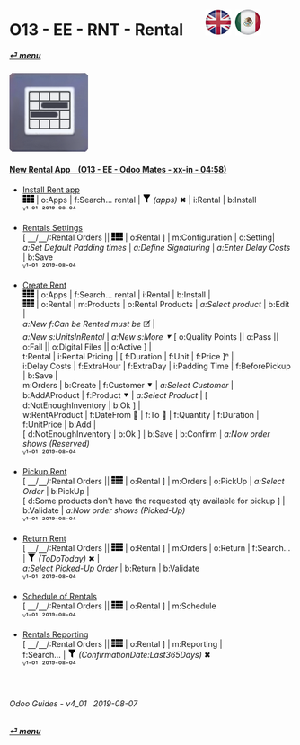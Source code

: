 # O13 - EE - RNT - Rental &nbsp;&nbsp;&nbsp;&nbsp; [![en-uk](/doc/img/en-uk_flag_button_small.png)](/en-uk/o13/ee/rnt/en-uk-o13-ee-rnt-rental-guides.md) [ ![es-mx](/doc/img/es-mx_flag_button_small.png)](/es-mx/o13/ee/rnt/es-mx-o13-ee-rnt-rental-guides.md)
#### [_&#x23CE; menu_](/en-uk/o13/ee/en-uk-o13-ee-guides-menu.md)  
### ![rnt](/doc/img/rentals.png)
[ⱽ¹²³⁴⁵⁶⁷⁸⁹⁰⁻]: # (ⱽ¹²³⁴⁵⁶⁷⁸⁹⁰⁻)

#### [New Rental App &nbsp;&nbsp; (O13 - EE - Odoo Mates - xx-in - 04:58)](https://youtube.com/embed/xS5p-zOkbhk?autoplay=1&start=0&end=0&rel=0&nocount)<br>

- [Install Rent app](https://youtube.com/embed/xS5p-zOkbhk?autoplay=1&start=0&end=24&rel=0)  
  ![apps](/doc/img/apps.png) | o:Apps | f:Search... rental | ![filter](/doc/img/filter.png) _(apps)_ &#x2716; | i:Rental | b:Install  
  ⱽ¹⁻⁰¹ &nbsp;²⁰¹⁹⁻⁰⁸⁻⁰⁴

- [Rentals Settings](https://youtube.com/embed/xS5p-zOkbhk?autoplay=1&start=261&end=0&rel=0)  
  \[ &#x23BD;/&#x23BD;/:Rental Orders || ![apps](/doc/img/apps.png) | o:Rental ] | m:Configuration | o:Setting|  
  _a:Set Default Padding times_ | _a:Define Signaturing_ | _a:Enter Delay Costs_ | b:Save  
  ⱽ¹⁻⁰¹ &nbsp;²⁰¹⁹⁻⁰⁸⁻⁰⁴

- [Create Rent](https://youtube.com/embed/xS5p-zOkbhk?autoplay=1&start=24&end=150&rel=0)  
  ![apps](/doc/img/apps.png) | o:Apps | f:Search... rental | i:Rental | b:Install |  
  ![apps](/doc/img/apps.png) | o:Rental | m:Products | o:Rental Products | _a:Select product_ | b:Edit |  
  _a:New f:Can be Rented must be_ &#x1F5F9; |  
  _a:New s:UnitsInRental_ | _a:New s:More &#x2BC6;_ \[ o:Quality Points || o:Pass || o:Fail || o:Digital Files || o:Active ] |  
  t:Rental | i:Rental Pricing | \[ f:Duration | f:Unit | f:Price \]&#x207F; |  
  i:Delay Costs | f:ExtraHour | f:ExtraDay | i:Padding Time | f:BeforePickup | b:Save |  
  m:Orders | b:Create | f:Customer &#x2BC6; | _a:Select Customer_ |  
  b:AddAProduct | f:Product &#x2BC6; | _a:Select Product_ | \[ d:NotEnoughInventory | b:Ok ] |  
  w:RentAProduct | f:DateFrom &#x1F4C5; | f:To &#x1F4C5; | f:Quantity | f:Duration | f:UnitPrice | b:Add |  
  \[ d:NotEnoughInventory | b:Ok ] | b:Save | b:Confirm | _a:Now order shows (Reserved)_  
  ⱽ¹⁻⁰¹ &nbsp;²⁰¹⁹⁻⁰⁸⁻⁰⁴

- [Pickup Rent](https://youtube.com/embed/xS5p-zOkbhk?autoplay=1&start=150&end=180&rel=0)  
  \[ &#x23BD;/&#x23BD;/:Rental Orders || ![apps](/doc/img/apps.png) | o:Rental ] | m:Orders | o:PickUp | _a:Select Order_ | b:PickUp |  
  \[ d:Some products don't have the requested qty available for pickup ] | b:Validate | _a:Now order shows (Picked-Up)_  
  ⱽ¹⁻⁰¹ &nbsp;²⁰¹⁹⁻⁰⁸⁻⁰⁴

- [Return Rent](https://youtube.com/embed/xS5p-zOkbhk?autoplay=1&start=181&end=211&rel=0)  
  \[ &#x23BD;/&#x23BD;/:Rental Orders || ![apps](/doc/img/apps.png) | o:Rental ] | m:Orders | o:Return | f:Search... | ![filter](/doc/img/filter.png) _(ToDoToday)_ &#x2716; |  
  _a:Select Picked-Up Order_ | b:Return | b:Validate  
  ⱽ¹⁻⁰¹ &nbsp;²⁰¹⁹⁻⁰⁸⁻⁰⁴

- [Schedule of Rentals](https://youtube.com/embed/xS5p-zOkbhk?autoplay=1&start=233&end=246&rel=0)  
  \[ &#x23BD;/&#x23BD;/:Rental Orders || ![apps](/doc/img/apps.png) | o:Rental ] | m:Schedule  
  ⱽ¹⁻⁰¹ &nbsp;²⁰¹⁹⁻⁰⁸⁻⁰⁴

- [Rentals Reporting](https://youtube.com/embed/xS5p-zOkbhk?autoplay=1&start=246&end=260&rel=0)  
  \[ &#x23BD;/&#x23BD;/:Rental Orders || ![apps](/doc/img/apps.png) | o:Rental ] | m:Reporting |  
  f:Search... | ![filter](/doc/img/filter.png) _(ConfirmationDate:Last365Days)_ &#x2716;  
  ⱽ¹⁻⁰¹ &nbsp;²⁰¹⁹⁻⁰⁸⁻⁰⁴

<br>
	
###### Odoo Guides - v4_01 &nbsp; 2019-08-07  
**[_&#x23CE; menu_](/en-uk/o13/ee/en-uk-o13-ee-guides-menu.md)**  
